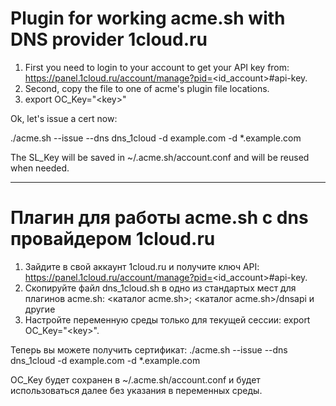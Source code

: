 Plugin for working acme.sh with DNS provider 1cloud.ru
===
1. First you need to login to your account to get your API key from: https://panel.1cloud.ru/account/manage?pid=<id_account>#api-key.
2. Second, copy the file to one of acme's plugin file locations.
3. export OC_Key="\<key>"

Ok, let's issue a cert now:

./acme.sh --issue --dns dns_1cloud -d example.com -d *.example.com

The SL_Key will be saved in ~/.acme.sh/account.conf and will be reused when needed.

---
Плагин для работы acme.sh с dns провайдером 1cloud.ru
===
1. Зайдите в свой аккаунт 1cloud.ru и получите ключ API: https://panel.1cloud.ru/account/manage?pid=<id_account>#api-key.
2. Скопируйте файл dns_1cloud.sh в одно из стандартых мест для плагинов acme.sh: <каталог acme.sh>; <каталог acme.sh>/dnsapi и другие
3. Настройте переменную среды только для текущей сессии: export OC_Key="\<key>".

Теперь вы можете получить сертификат:
./acme.sh --issue --dns dns_1cloud -d example.com -d *.example.com

OC_Key будет сохранен в ~/.acme.sh/account.conf и будет использоваться далее без указания в переменных среды.

